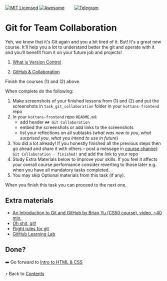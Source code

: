 [![MIT Licensed][icon-mit]][license]
[![Awesome][icon-awesome]][awesome]
&nbsp;&nbsp;&nbsp;&nbsp;&nbsp;&nbsp;
[![Telegram][icon-chat]][chat]

# Git for Team Collaboration

Yeh, we know that it's Git again and you a bit tired of it.
But! It's a great new course. It'll help you a lot to understand better
the git and operate with it and you'll benefit from it on your future job
and projects!

 1. [What is Version Control](https://classroom.udacity.com/courses/ud123/)

 2. [GitHub & Collaboration](https://classroom.udacity.com/courses/ud456)

Finish the courses (1) and (2) above.

When complete do the following:
1. Make screenshots of your finished lessons from (1) and (2)
   and put the screenshots in `task_git_collaboration` folder in
   your `kottans-frontend` repo
1. In your `kottans-frontend` repo `README.md`:
   * add header `## Git Collaboration`
   * embed the screenshots or add links to the screenshots
   * list your reflections on all subtasks
     (_what was new to you_, _what surprised you_, _what you intend to use in future_)
1. You did a lot already! If you honestly finished all the previous steps then go ahead
   and share it with others –
   post a message in [course channel][chat]:
   `Git Collaboration - finished!` and add the link to your repo
1. Study Extra Materials below to improve your skills.
   If you feel it affects your overall course performance consider
   reverting to those later e.g. when you have all mandatory tasks completed.
1. You may skip Optional materials from this task (if any).

When you finish this task you can proceed to the next one.

## Extra materials

- [An Introduction to Git and GitHub by Brian Yu (CS50 course), video, ~40 min.](https://youtu.be/MJUJ4wbFm_A)
- [Oh shit, git!](http://ohshitgit.com/)
- [Flight rules for git](https://github.com/k88hudson/git-flight-rules)
- [GitHub Learning Lab](https://lab.github.com/courses)

## Done?

➡️ Go forward to [Intro to HTML & CSS](html-css-intro.md)

⤴️ Back to [Contents](../contents.md)


[icon-chat]: https://img.shields.io/badge/chat-on%20telegram-blue.svg
[icon-mit]: https://img.shields.io/badge/license-MIT-blue.svg
[icon-awesome]: https://cdn.rawgit.com/sindresorhus/awesome/d7305f38d29fed78fa85652e3a63e154dd8e8829/media/badge.svg

[license]: https://github.com/Kottans/web/blob/master/LICENSE.md
[awesome]: https://github.com/sindresorhus/awesome#front-end-development
[chat]: https://t.me/joinchat/CX8EF1JmLm9IM6J6oy2U7Q
